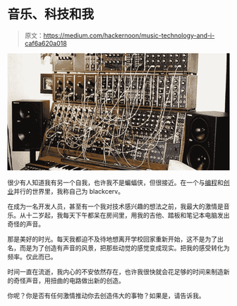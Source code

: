# 音乐、科技和我

> 原文：<https://medium.com/hackernoon/music-technology-and-i-caf6a620a018>

![](img/bb31838939aff1a36de4cd4f8bb3ecd8.png)

很少有人知道我有另一个自我，也许我不是蝙蝠侠，但很接近。在一个与[编程](https://hackernoon.com/tagged/programming)和[创业](https://hackernoon.com/tagged/entrepreneurship)并行的世界里，我称自己为 blackcerv。

在成为一名开发人员，甚至有一个我对技术感兴趣的想法之前，我最大的激情是音乐。从十二岁起，我每天下午都呆在房间里，用我的吉他、踏板和笔记本电脑发出奇怪的声音。

那是美好的时光。每天我都迫不及待地想离开学校回家重新开始，这不是为了出名，而是为了创造有声音的风景，把那些动觉的感觉变成现实。把我的感受转化为频率。仅此而已。

时间一直在流逝，我内心的不安依然存在，也许我很快就会花足够的时间来制造新的奇怪声音，用扭曲的电路做出新的创造。

你呢？你是否有任何激情推动你去创造伟大的事物？如果是，请告诉我。